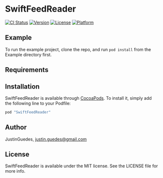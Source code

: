 # SwiftFeedReader

[![CI Status](http://img.shields.io/travis/JustinGuedes/SwiftFeedReader.svg?style=flat)](https://travis-ci.org/JustinGuedes/SwiftFeedReader)
[![Version](https://img.shields.io/cocoapods/v/SwiftFeedReader.svg?style=flat)](http://cocoapods.org/pods/SwiftFeedReader)
[![License](https://img.shields.io/cocoapods/l/SwiftFeedReader.svg?style=flat)](http://cocoapods.org/pods/SwiftFeedReader)
[![Platform](https://img.shields.io/cocoapods/p/SwiftFeedReader.svg?style=flat)](http://cocoapods.org/pods/SwiftFeedReader)

## Example

To run the example project, clone the repo, and run `pod install` from the Example directory first.

## Requirements

## Installation

SwiftFeedReader is available through [CocoaPods](http://cocoapods.org). To install
it, simply add the following line to your Podfile:

```ruby
pod "SwiftFeedReader"
```

## Author

JustinGuedes, justin.guedes@gmail.com

## License

SwiftFeedReader is available under the MIT license. See the LICENSE file for more info.
